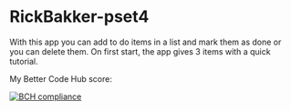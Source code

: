 # RickBakker-pset4

With this app you can add to do items in a list and mark them as done or you can delete them. 
On first start, the app gives 3 items with a quick tutorial.


My Better Code Hub score:

[![BCH compliance](https://bettercodehub.com/edge/badge/RickBakker01/RickBakker-pset4?branch=master)](https://bettercodehub.com/)
